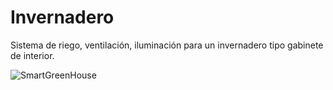 # Invernadero
Sistema de riego, ventilación, iluminación para un invernadero tipo gabinete de interior.





![SmartGreenHouse](https://user-images.githubusercontent.com/108900203/232365410-4fb7362c-b1da-45fe-92b0-56d7f7a6c959.jpg)
